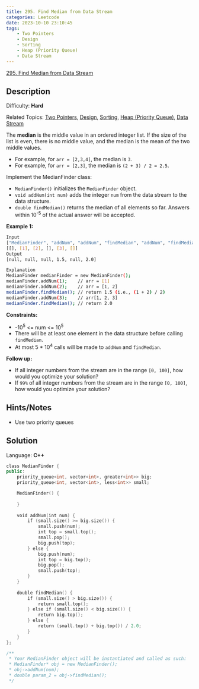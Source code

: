 ```yaml
---
title: 295. Find Median from Data Stream
categories: Leetcode
date: 2023-10-10 23:10:45
tags:
    - Two Pointers
    - Design
    - Sorting
    - Heap (Priority Queue)
    - Data Stream
---
```


[295\. Find Median from Data Stream](https://leetcode.com/problems/find-median-from-data-stream/)

## Description

Difficulty: **Hard**

Related Topics: [Two Pointers](https://leetcode.com/tag/https://leetcode.com/tag/two-pointers//), [Design](https://leetcode.com/tag/https://leetcode.com/tag/design//), [Sorting](https://leetcode.com/tag/https://leetcode.com/tag/sorting//), [Heap (Priority Queue)](https://leetcode.com/tag/https://leetcode.com/tag/heap-priority-queue//), [Data Stream](https://leetcode.com/tag/https://leetcode.com/tag/data-stream//)

The **median** is the middle value in an ordered integer list. If the size of the list is even, there is no middle value, and the median is the mean of the two middle values.

* For example, for `arr = [2,3,4]`, the median is `3`.
* For example, for `arr = [2,3]`, the median is `(2 + 3) / 2 = 2.5`.

Implement the MedianFinder class:

* `MedianFinder()` initializes the `MedianFinder` object.
* `void addNum(int num)` adds the integer `num` from the data stream to the data structure.
* `double findMedian()` returns the median of all elements so far. Answers within 10<sup>-5</sup> of the actual answer will be accepted.

**Example 1:**

```bash
Input
["MedianFinder", "addNum", "addNum", "findMedian", "addNum", "findMedian"]
[[], [1], [2], [], [3], []]
Output
[null, null, null, 1.5, null, 2.0]

Explanation
MedianFinder medianFinder = new MedianFinder();
medianFinder.addNum(1);    // arr = [1]
medianFinder.addNum(2);    // arr = [1, 2]
medianFinder.findMedian(); // return 1.5 (i.e., (1 + 2) / 2)
medianFinder.addNum(3);    // arr[1, 2, 3]
medianFinder.findMedian(); // return 2.0
```

**Constraints:**

* -10<sup>5</sup> <= num <= 10<sup>5</sup>
* There will be at least one element in the data structure before calling `findMedian`.
* At most 5 * 10<sup>4</sup> calls will be made to `addNum` and `findMedian`.

**Follow up:**

* If all integer numbers from the stream are in the range `[0, 100]`, how would you optimize your solution?
* If `99%` of all integer numbers from the stream are in the range `[0, 100]`, how would you optimize your solution?

## Hints/Notes

* Use two priority queues

## Solution

Language: **C++**

```C++
class MedianFinder {
public:
    priority_queue<int, vector<int>, greater<int>> big;
    priority_queue<int, vector<int>, less<int>> small;

    MedianFinder() {
        
    }
    
    void addNum(int num) {
        if (small.size() >= big.size()) {
            small.push(num);
            int top = small.top();
            small.pop();
            big.push(top);
        } else {
            big.push(num);
            int top = big.top();
            big.pop();
            small.push(top);
        }
    }
    
    double findMedian() {
        if (small.size() > big.size()) {
            return small.top();
        } else if (small.size() < big.size()) {
            return big.top();
        } else {
            return (small.top() + big.top()) / 2.0;
        }
    }
};

/**
 * Your MedianFinder object will be instantiated and called as such:
 * MedianFinder* obj = new MedianFinder();
 * obj->addNum(num);
 * double param_2 = obj->findMedian();
 */
```

